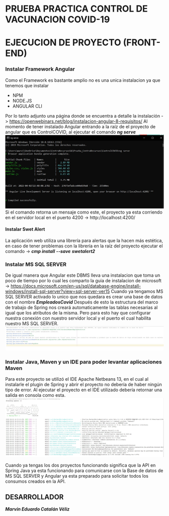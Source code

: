 
PRUEBA PRACTICA CONTROL DE VACUNACION COVID-19
=================
# EJECUCION DE PROYECTO (FRONT-END)
### Instalar Framework Angular
Como el Framework es bastante amplio no es una unica instalacion ya que tenemos que instalar 
- NPM
- NODE.JS
- ANGULAR CLI


Por lo tanto adjunto una página donde se encuentra a detalle la instalación -> https://openwebinars.net/blog/instalacion-angular-8-requisitos/
Al momento de tener instalado Angular entrando a la raíz de el proyecto de angular que es ControlCOVID, al ejecutar el comando ***ng serve***
![Image text](https://github.com/MarvEdCV/Prueba_CentraRecursos/blob/main/Img/successNG.jpg)
Si el comando retorna un mensaje como este, el proyecto ya esta corriendo en el servidor local en el puerto 4200 -> http://localhost:4200/
#### Instalar Swet Alert
La aplicación web utiliza una librería para alertas que la hacen más estética, en caso de tener problemas con la librería en la raíz del proyecto ejecutar el comando -> ***cmp install*** ***--save*** ***swetalert2***

### Instalar MS SQL SERVER
De igual manera que Angular este DBMS lleva una instalacion que toma un poco de tiempo por lo cual les comparto la guia de instalacion de microsoft -> https://docs.microsoft.com/en-us/sql/database-engine/install-windows/install-sql-server?view=sql-server-ver15
Cuando ya tengamos MS SQL SERVER activado lo unico que nos quedara es crear una base de datos con el nombre ***EmpleadosCovid*** Después de esto la estructura del marco de trabajo de Spring nos creará automaticamente las tablas necesarias al igual que los atributos de la misma. Pero para esto hay que configurar nuestra conexión con nuestro servidor local y el puerto el cual habilita nuestro MS SQL SERVER.
![Image text](https://github.com/MarvEdCV/Prueba_CentraRecursos/blob/main/Img/CONFIGDB.jpg)

### Instalar Java, Maven y un IDE para poder levantar aplicaciones Maven 
Para este proyecto se utilizó el IDE Apache Netbeans 13, en el cual al instalarle el plugin de Spring y abrir el proyecto no debería de haber ningún tipo de error. Al ejecutar el proyecto en el IDE utilizado debería retornar una salida en consola como esta.
![Image text](https://github.com/MarvEdCV/Prueba_CentraRecursos/blob/main/Img/successSP.jpg)


Cuando ya tengas los dos proyectos funcionando significa que la API en Spring Java ya esta funcionando para comunicarse con la Base de datos de MS SQL SERVER y Angular ya esta preparado para solicitar todos los consumos creados en la API.
## DESARROLLADOR
***Marvin Eduardo Catalán Véliz*** 
